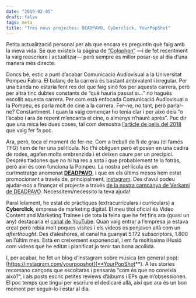 ```yaml
---
date: "2019-02-05"
draft: false
tags: meta
title: "Tres nous projectes: DEADPAVO, Cyberclick, YourPopShot"
---
```


Petita actualització personal per als que encara es preguntin què faig amb la meva vida. Sé que existeix la pàgina de [“Colophon”](https://enricllonch.com/about/) —i de fet recentment la vaig reescriure i actualitzar— però sempre és millor posar-se al dia d’una manera més directe.

Doncs bé, estic a punt d’acabar Comunicació Audiovisual a la Universitat Pompeu Fabra. El balanç de la carrera és bastant ambivalent i irregular. Per una banda no estaria fent res del que faig sinó fos per aquesta carrera, però per altra tinc dubtes constants de “què hauria passat si…” no hagués escollit aquesta carrera. Per com està enfocada Comunicació Audiovisual a la Pompeu, es parla molt de cine a la carrera. Fer-ne, no tant, però parlar-ne? Constantment. I quan la vaig començar ho tenia clar i per això deia “o l’acabo i ara de repent m’encanta el cine, o almenys n’hauré après”. Puc dir que una mica les dues coses, tal com demostra [l’article de pelis del 2018](https://enricllonch.com/blog/pelicules-2018/) que vaig fer fa poc.

Ara, però, toca el moment de fer-ne. Com a treball de fi de grau (el famós TFG) hem de fer una pel·lícula. No t’hi obliguen però et posen en una cadira de rodes, agafen molta embrenzida i et deixen caure per un precipici. Després t’adones que no hi ha res a sota i que probablement te la fotràs, però així és com funciona la Pompeu. La nostra pel·lícula és un curtmetratge anomenat [**DEADPAVO**](http://deadpavo.com), i que en els últims mesos hem estat promocionant a través de, principalment, [Instagram](https://instagram.com/deadpavo). Des d’avui podeu ajudar-nos a finançar el projecte a través [de la nostra campanya de Verkami de DEADPAVO](https://www.verkami.com/projects/22771-deadpavo). Necessitem/necessito la teva ajuda!

Paral·lelament, he estat de pràctiques (extracurriculars i curriculars) a **Cyberclick**, empresa de marketing digital. El meu títol oficial és Video Content and Marketing Trainee i de tota la feina que he fet fins ara (quasi un any) destacaria el [canal de YouTube](https://youtube.com/cyberclicknet). Quan vaig entrar a l’empresa ja estava creat però rebia molt poques visites i els vídeos es penjaven allà com un *afterthought*. Des d’aleshores, el canal ha guanyat 5.172 subscriptors, 1.800 en l’últim mes. Està en creixement exponencial, i em fa moltíssima il·lusió com vídeos que he editat i planificat jo tenir tan bona acollida.

I, per acabar, he fet un blog d’Instagram sobre música (en general pop): [https://instagram.com/yourpopshot](**YourPopShot**). A les stories recomano cançons que escoltaràs i pensaràs “com és que no coneixia això?“, i als posts escric petites reviews d’àlbums i EPs que m’obsessionen. El poc temps que tingui per escriure el dedicaré allà, així que ara és un bon moment per seguir-lo i estar al dia.